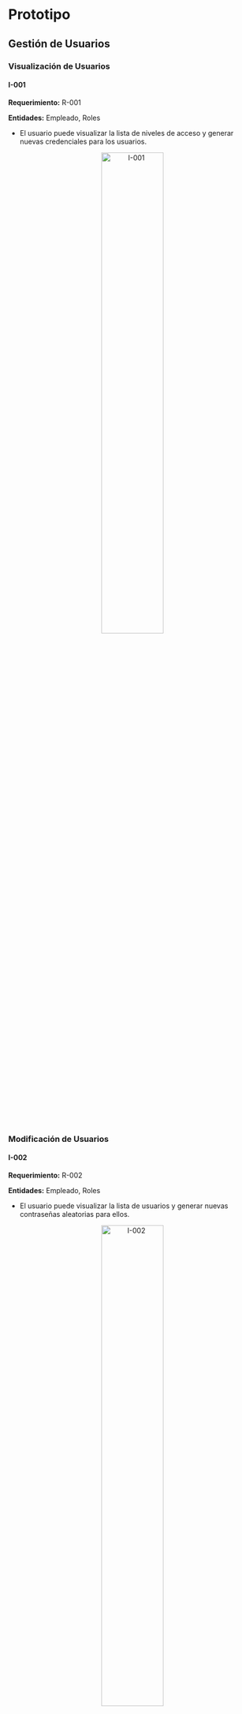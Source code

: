 # Prototipo

## Gestión de Usuarios

### Visualización de Usuarios

#### **I-001**

**Requerimiento:** R-001

**Entidades:** Empleado, Roles

* El usuario puede visualizar la lista de niveles de acceso y generar nuevas credenciales para los usuarios.

<div style="text-align: center;">
<img src="./resources/prototipo/I-001.png" alt="I-001" style="width: 50%; height: auto;"/>
</div>
<br>

### Modificación de Usuarios

#### **I-002**

**Requerimiento:** R-002

**Entidades:** Empleado, Roles

* El usuario puede visualizar la lista de usuarios y generar nuevas contraseñas aleatorias para ellos.

<div style="text-align: center;">
<img src="./resources/prototipo/I-002.png" alt="I-002" style="width: 50%; height: auto;"/>
</div>
<br>

### Visualización de Empleados

#### **I-003**

**Requerimiento:** R-003

**Entidades:** Empleado, Roles

* El usuario puede visualizar la lista de empleados con sus respectivas credenciales y roles.

<div style="text-align: center;">
<img src="./resources/prototipo/I-003.png" alt="I-003" style="width: 50%; height: auto;"/>
</div>
<br>

### Visualización de Rendimiento de Empleados

#### **I-004**

**Requerimiento:** R-004

**Entidades:** Empleado, Roles, RendimientoEmpleado

* El usuario puede visualizar el rendimiento de los empleados, incluyendo tareas completadas, tiempo promedio por tarea, calidad del trabajo, participación en reuniones y documentos generados.

<div style="text-align: center;">
<img src="./resources/prototipo/I-004.png" alt="I-004" style="width: 50%; height: auto;"/>
</div>
<br>

#### **I-005**

**Requerimiento:** R-005

**Entidades:** Empleado, Roles, RendimientoEmpleado

* El usuario puede visualizar el rendimiento de los empleados, filtrar por fecha y rol, y ordenar los resultados según diferentes criterios.

<div style="text-align: center;">
<img src="./resources/prototipo/I-005.png" alt="I-005" style="width: 50%; height: auto;"/>
</div>
<br>

## Equivalencias y Modelo DDV

### Visualización de Progreso

#### **I-030**

**Requerimiento:** R-030

**Entidades:** Tarea, Estado

* El usuario una vez que haya elegido el pedido de migración, podrá visualizar una pantalla desde dónde podrá seleccionar el estado en el que se encuentra (pendiente, en progreso, completado) y el responsable a cargo.

<div style="text-align: center;">
<img src=".\resources\prototipo\R030-MEM.png" alt="I-030" style="width: 90%; height: auto;"/>
</div>
<br>

#### **I-031**

**Requerimiento:** R-031

**Entidades:** Tarea

* El usuario podrá ver un reporte del tiempo que se demoró en realizar realmente la tarea y una evaluación de si se realizó a tiempo o con retraso.

<div style="text-align: center;">
<img src=".\resources\prototipo\R031-MEM.png" alt="I-031" style="width: 90%; height: auto;"/>
</div>
<br>

### Conceptos de Negocio

#### **I-032**

**Requerimiento:** R-032

**Entidades:** Conceptos de Negocio, Definiciones Tecnicas

* El usuario podrá visualizar la tabla generada con toda la información de los conceptos de negocio, si no se ha agregado nada tendrá la opción de elegir el botón de "agregar concepto de negocio".

<div style="text-align: center;">
<img src=".\resources\prototipo\R032-MEM.png" alt="I-031" style="width: 90%; height: auto;"/>
</div>
<br>

#### **I-033**

**Requerimiento:** R-033

**Entidades:** Conceptos de Negocio, Definiciones Tecnicas

* El usuario podrá registrar toda la información asociada al concepto de negocio, se podrán agregar tantos campos como sean necesarios y sus respectivos nombres equivalentes.

<div style="text-align: center;">
<img src=".\resources\prototipo\R033-MEM.png" alt="I-032" style="width: 90%; height: auto;"/>
</div>
<br>

#### **I-034**

**Requerimiento:** R-034

**Entidades:** Conceptos de Negocio, Definiciones Tecnicas

* El usuario podrá asociar la tabla respectiva de los campos registrados en la vista anterior, asimismo podrá registrar el nombre equivalente de la tabla y guardar dicha información.

<div style="text-align: center;">
<img src=".\resources\prototipo\R034-MEM.png" alt="I-033" style="width: 90%; height: auto;"/>
</div>
<br>

### Equivalencias

#### **I-035**

**Requerimiento:** R-035

**Entidades:** Definiciones Tecnicas

* El usuario podrá buscar mediante un filtro, que será el nombre de las tablas, todas las equivalencias asociadas a ella (esquema, tabla y campos equivalentes).

<div style="text-align: center;">
<img src=".\resources\prototipo\R035-MEM.png" alt="I-034" style="width: 90%; height: auto;"/>
</div>
<br>

### Modelo DDV

#### **I-036**

**Requerimiento:** R-036

**Entidades:** Modelado

* El usuario podrá visualizar la información referente al modelo DDV mediante una búsqueda por nombre de campo.

<div style="text-align: center;">
<img src=".\resources\prototipo\R036-MEM.png" alt="I-035" style="width: 90%; height: auto;"/>
</div>
<br>

#### **I-037**

**Requerimiento:** R-037

**Entidades:** Modelado, Definiciones Tecnicas

* El usuario podrá registrar la información referente al modelo DDV para cada campo y asociar los nombres del EsquemaDDV y TablaDDV a cada uno de ellos.

<div style="text-align: center;">
<img src=".\resources\prototipo\R037-MEM.png" alt="I-036" style="width: 90%; height: auto;"/>
</div>
<br>

#### **I-040**

**Requerimiento:** R-040

**Entidades:** Reunión, Pedido

* El usuario puede elaborar la lógica de Universo en SQL, según los requerimientos del cliente

<div style="text-align: center;">
<img src=".\resources\prototipo\R040-UYR.png" alt="R040-UYR" style="width: 90%; height: auto;"/>
</div>
<br>

#### **I-041**

**Requerimiento:** R-041

**Entidades:** Universo, Definiciones Tecnicas, Modelado

* El usuario puede elaborar la lógica funcional de las reglas de carga para cada una de las migraciones, guiados por el Universo.

<div style="text-align: center;">
<img src=".\resources\prototipo\R041-UYR.png" alt="R041-UYR" style="width: 90%; height: auto;"/>
</div>
<br>

#### **I-042**

**Requerimiento:** R-043 R-044

**Entidades:** ReglaDeCargaFuncional

* El usuario puede elaborar la lógica técnica de precarga para cada migración, a partir de la lógica funcional anteriormente establecida, esto servirá para el ciclo de retroalimentación generado entre el Data Engineer y el Custodio Técnico

<div style="text-align: center;">
<img src=".\resources\prototipo\R042-UYR" alt="R042-UYR" style="width: 90%; height: auto;"/>
</div>
<br>

#### **I-043**

**Requerimiento:** R-044

**Entidades:** ReglaDeCargaTecnica

* El usuario puede dar por finalizada la elaboración de lógica técnica de las reglas de carga o volver a enviarselo al custodio para correcciones

<div style="text-align: center;">
<img src=".\resources\prototipo\R043-UYR" alt="R043-UYR" style="width: 90%; height: auto;"/>
</div>
<br>

#### **I-044**

**Requerimiento:** R-043

**Entidades:** Precarga, CargaPrecarga

* El usuario puede recomedar la apliación de ciertas reglas de precarga opcionales y está forzado a aplicar las obligatorias

<div style="text-align: center;">
<img src=".\resources\prototipo\R044-UYR.png" alt="R044-UYR" style="width: 90%; height: auto;"/>
</div>
<br>
[Regresar al índice](../README.md)
